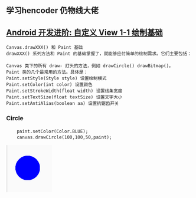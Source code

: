 ## 学习hencoder 仍物线大佬

## [Android 开发进阶: 自定义 View 1-1 绘制基础](https://hencoder.com/ui-1-1/)
    Canvas.drawXXX() 和 Paint 基础
    drawXXX() 系列方法和 Paint 的基础掌握了，就能够应付简单的绘制需求。它们主要包括：
    
    Canvas 类下的所有 draw- 打头的方法，例如 drawCircle() drawBitmap()。
    Paint 类的几个最常用的方法。具体是：
    Paint.setStyle(Style style) 设置绘制模式
    Paint.setColor(int color) 设置颜色
    Paint.setStrokeWidth(float width) 设置线条宽度
    Paint.setTextSize(float textSize) 设置文字大小
    Paint.setAntiAlias(boolean aa) 设置抗锯齿开关
### Circle 
```
    paint.setColor(Color.BLUE);
    canvas.drawCircle(100,100,50,paint);
```
![圆形图片](image/Circle.jpg)